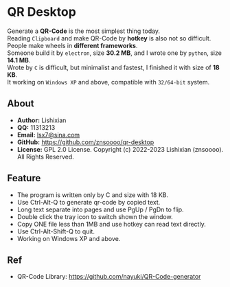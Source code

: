 # QR Desktop
Generate a __QR-Code__ is the most simplest thing today.  
Reading `Clipboard` and make QR-Code by __hotkey__ is also not so difficult.  
People make wheels in __different frameworks__.  
Someone build it by `electron`, size __30.2 MB__, and I wrote one by `python`, size __14.1 MB__.  
Wrote by `C` is difficult, but minimalist and fastest, I finished it with size of __18 KB__.  
It working on `Windows XP` and above, compatible with `32/64-bit` system.  

## About
- __Author:__ Lishixian
- __QQ:__ 11313213
- __Email:__ lsx7@sina.com
- __GitHub:__ https://github.com/znsoooo/qr-desktop
- __License:__ GPL 2.0 License. Copyright (c) 2022-2023 Lishixian (znsoooo). All Rights Reserved.

## Feature
- The program is written only by C and size with 18 KB.
- Use Ctrl-Alt-Q to generate qr-code by copied text.
- Long text separate into pages and use PgUp / PgDn to flip.
- Double click the tray icon to switch shown the window.
- Copy ONE file less than 1MB and use hotkey can read text directly.
- Use Ctrl-Alt-Shift-Q to quit.
- Working on Windows XP and above.

## Ref
- QR-Code Library: https://github.com/nayuki/QR-Code-generator
